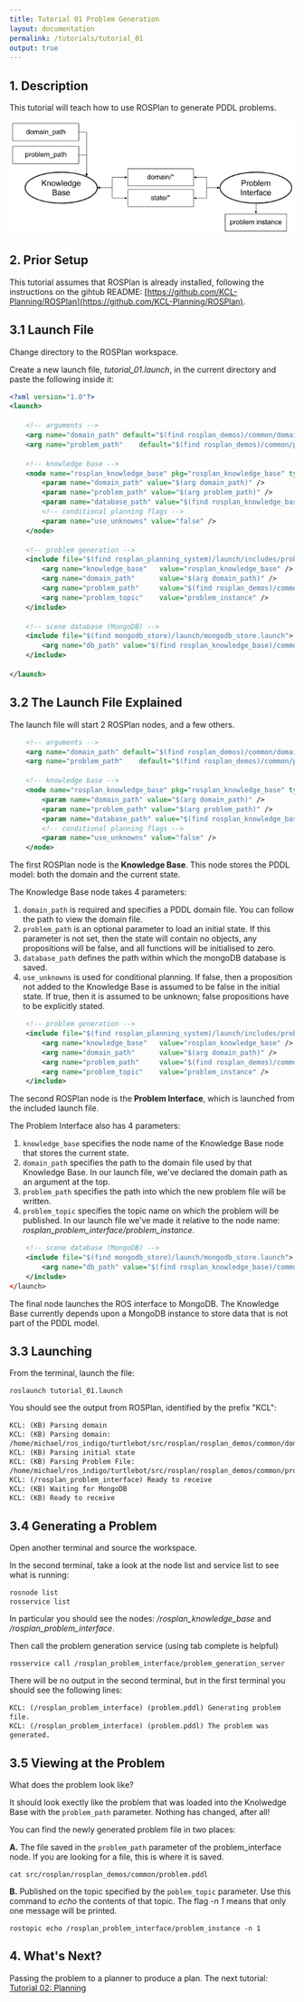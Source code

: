 ```yaml
---
title: Tutorial 01 Problem Generation
layout: documentation
permalink: /tutorials/tutorial_01
output: true
---
```


## 1. Description

This tutorial will teach how to use ROSPlan to generate PDDL problems.

![Problem Generation node diagram](./tutorial_01.png)

## 2. Prior Setup

This tutorial assumes that ROSPlan is already installed, following the instructions on the gihtub README:
[https://github.com/KCL-Planning/ROSPlan](https://github.com/KCL-Planning/ROSPlan).

## 3.1 Launch File

Change directory to the  ROSPlan workspace.

Create a new launch file, *tutorial_01.launch*, in the current directory and paste the following inside it:

```xml
<?xml version="1.0"?>
<launch>

	<!-- arguments -->
	<arg name="domain_path"	default="$(find rosplan_demos)/common/domain_turtlebot.pddl" />
	<arg name="problem_path"	default="$(find rosplan_demos)/common/problem_turtlebot.pddl" />

	<!-- knowledge base -->
	<node name="rosplan_knowledge_base" pkg="rosplan_knowledge_base" type="knowledgeBase" respawn="false" output="screen">
		<param name="domain_path" value="$(arg domain_path)" />
		<param name="problem_path" value="$(arg problem_path)" />
		<param name="database_path" value="$(find rosplan_knowledge_base)/common/mongoDB/" />
		<!-- conditional planning flags -->
		<param name="use_unknowns" value="false" />
	</node>

	<!-- problem generation -->
	<include file="$(find rosplan_planning_system)/launch/includes/problem_interface.launch">
		<arg name="knowledge_base"   value="rosplan_knowledge_base" />
		<arg name="domain_path"      value="$(arg domain_path)" />
		<arg name="problem_path"     value="$(find rosplan_demos)/common/problem.pddl" />
		<arg name="problem_topic"    value="problem_instance" />
	</include>
	
	<!-- scene database (MongoDB) -->
	<include file="$(find mongodb_store)/launch/mongodb_store.launch">
		<arg name="db_path" value="$(find rosplan_knowledge_base)/common/mongoDB/"/>
	</include>

</launch>
```

## 3.2 The Launch File Explained

The launch file will start 2 ROSPlan nodes, and a few others.

```xml
	<!-- arguments -->
	<arg name="domain_path"	default="$(find rosplan_demos)/common/domain_turtlebot.pddl" />
	<arg name="problem_path"	default="$(find rosplan_demos)/common/problem_turtlebot.pddl" />

	<!-- knowledge base -->
	<node name="rosplan_knowledge_base" pkg="rosplan_knowledge_base" type="knowledgeBase" respawn="false" output="screen">
		<param name="domain_path" value="$(arg domain_path)" />
		<param name="problem_path" value="$(arg problem_path)" />
		<param name="database_path" value="$(find rosplan_knowledge_base)/common/mongoDB/" />
		<!-- conditional planning flags -->
		<param name="use_unknowns" value="false" />
	</node>
```

The first ROSPlan node is the **Knowledge Base**. This node stores the PDDL model: both the domain and the current state.

The Knowledge Base node takes 4 parameters:
1. `domain_path` is required and specifies a PDDL domain file. You can follow the path to view the domain file.
2. `problem_path` is an optional parameter to load an initial state. If this parameter is not set, then the state will contain no objects, any propositions will be false, and all functions will be initialised to zero.
3. `database_path` defines the path within which the mongoDB database is saved.
4. `use_unknowns` is used for conditional planning. If false, then a proposition not added to the Knowledge Base is assumed to be false in the initial state. If true, then it is assumed to be unknown; false propositions have to be explicitly stated.


```xml
	<!-- problem generation -->
	<include file="$(find rosplan_planning_system)/launch/includes/problem_interface.launch">
		<arg name="knowledge_base"   value="rosplan_knowledge_base" />
		<arg name="domain_path"      value="$(arg domain_path)" />
		<arg name="problem_path"     value="$(find rosplan_demos)/common/problem.pddl" />
		<arg name="problem_topic"    value="problem_instance" />
	</include>
```

The second ROSPlan node is the **Problem Interface**, which is launched from the included launch file.

The Problem Interface also has 4 parameters:
1. `knowledge_base` specifies the node name of the Knowledge Base node that stores the current state.
2. `domain_path` specifies the path to the domain file used by that Knowledge Base. In our launch file, we've declared the domain path as an argument at the top.
3. `problem_path` specifies the path into which the new problem file will be written.
4. `problem_topic` specifies the topic name on which the problem will be published. In our launch file we've made it relative to the node name: *rosplan_problem_interface/problem_instance*.

```xml
	<!-- scene database (MongoDB) -->
	<include file="$(find mongodb_store)/launch/mongodb_store.launch">
		<arg name="db_path" value="$(find rosplan_knowledge_base)/common/mongoDB/"/>
	</include>
</launch>
```

The final node launches the ROS interface to MongoDB. The Knowledge Base currently depends upon a MongoDB instance to store data that is not part of the PDDL model.

## 3.3 Launching

From the terminal, launch the file:

```
roslaunch tutorial_01.launch
```

You should see the output from ROSPlan, identified by the prefix "KCL":

```
KCL: (KB) Parsing domain
KCL: (KB) Parsing domain: /home/michael/ros_indigo/turtlebot/src/rosplan/rosplan_demos/common/domain_turtlebot.pddl.
KCL: (KB) Parsing initial state
KCL: (KB) Parsing Problem File: /home/michael/ros_indigo/turtlebot/src/rosplan/rosplan_demos/common/problem_turtlebot.pddl.
KCL: (/rosplan_problem_interface) Ready to receive
KCL: (KB) Waiting for MongoDB
KCL: (KB) Ready to receive
```

## 3.4 Generating a Problem

Open another terminal and source the workspace.

In the second terminal, take a look at the node list and service list to see what is running:

```
rosnode list
rosservice list
```

In particular you should see the nodes: */rosplan_knowledge_base* and */rosplan_problem_interface*.

Then call the problem generation service (using tab complete is helpful)

```
rosservice call /rosplan_problem_interface/problem_generation_server
```

There will be no output in the second terminal, but in the first terminal you should see the following lines:

```
KCL: (/rosplan_problem_interface) (problem.pddl) Generating problem file.
KCL: (/rosplan_problem_interface) (problem.pddl) The problem was generated.
```

## 3.5 Viewing at the Problem

What does the problem look like?

It should look exectly like the problem that was loaded into the Knolwedge Base with the `problem_path` parameter. Nothing has changed, after all!

You can find the newly generated problem file in two places:

**A.** The file saved in the `problem_path` parameter of the problem_interface node. If you are looking for a file, this is where it is saved.

```
cat src/rosplan/rosplan_demos/common/problem.pddl
```

**B.** Published on the topic specified by the `poblem_topic` parameter. Use this command to *echo* the contents of that topic. The flag *-n 1* means that only one message will be printed.

```
rostopic echo /rosplan_problem_interface/problem_instance -n 1
```

## 4. What's Next?

Passing the problem to a planner to produce a plan. The next tutorial: [Tutorial 02: Planning](tutorial_02) 
